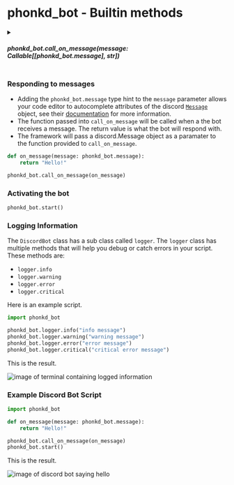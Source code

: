 # phonkd_bot - Builtin methods
<details>
  <summary><h5>phonkd_bot.call_on_message(message: Callable[[phonkd_bot.message], str])</h5></summary>
  Tells the framework what function to call when it receives a message. The framework will pass a [discord message object](https://discordpy.readthedocs.io/en/stable/api.html#discord.Message) when it invokes the function. 
</details>

### Responding to messages
- Adding the `phonkd_bot.message` type hint to the `message` parameter allows your code editor to autocomplete attributes of the discord [`Message`](https://discordpy.readthedocs.io/en/stable/api.html#discord.Message) object, see their [documentation](https://discordpy.readthedocs.io/en/stable/api.html#discord.Message) for more information.
- The function passed into `call_on_message` will be called when a the bot receives a message. The return value is what the bot will respond with.
- The framework will pass a discord.Message object as a paramater to the function provided to `call_on_message`.
```python
def on_message(message: phonkd_bot.message):
    return "Hello!"

phonkd_bot.call_on_message(on_message)
```

### Activating the bot

```python
phonkd_bot.start()
```

### Logging Information

The `DiscordBot` class has a sub class called `logger`. The `logger` class has multiple methods that will help you debug or catch errors in your script. These methods are:
- `logger.info`
- `logger.warning`
- `logger.error`
- `logger.critical`

Here is an example script.

```python
import phonkd_bot

phonkd_bot.logger.info("info message")
phonkd_bot.logger.warning("warning message")
phonkd_bot.logger.error("error message")
phonkd_bot.logger.critical("critical error message")
```

This is the result.

![image of terminal containing logged information](https://i.imgur.com/wiIKZEQ.png)

### Example Discord Bot Script

```python
import phonkd_bot

def on_message(message: phonkd_bot.message):
    return "Hello!"

phonkd_bot.call_on_message(on_message)
phonkd_bot.start()
```

This is the result.

![image of discord bot saying hello](https://i.imgur.com/4hcMWHE.png)